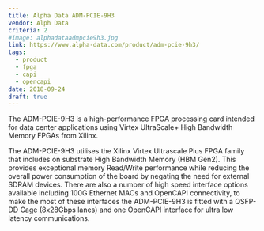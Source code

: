 ```yaml
---
title: Alpha Data ADM-PCIE-9H3
vendor: Alph Data
criteria: 2
#image: alphadataadmpcie9h3.jpg
link: https://www.alpha-data.com/product/adm-pcie-9h3/
tags:
  - product
  - fpga
  - capi
  - opencapi
date: 2018-09-24
draft: true
---
```


The ADM-PCIE-9H3 is a high-performance FPGA processing card intended for data center applications using
Virtex UltraScale+ High Bandwidth Memory FPGAs from Xilinx.

The ADM-PCIE-9H3 utilises the Xilinx Virtex Ultrascale Plus FPGA family that includes on substrate High Bandwidth Memory (HBM Gen2).
This provides exceptional memory Read/Write performance while reducing the overall power consumption of
the board by negating the need for external SDRAM devices.
There are also a number of high speed interface options available including 100G Ethernet MACs and OpenCAPI connectivity,
to make the most of these interfaces the ADM-PCIE-9H3 is fitted with a QSFP-DD Cage (8x28Gbps lanes) and
one OpenCAPI interface for ultra low latency communications.
